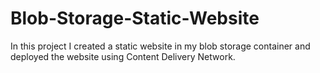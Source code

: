 # Blob-Storage-Static-Website
In this project I created a static website in my blob storage container and deployed the website using Content Delivery Network.
